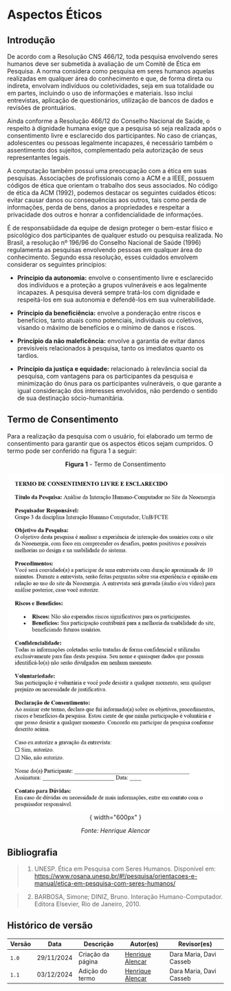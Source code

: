 # Aspectos Éticos

## Introdução


De acordo com a Resolução CNS 466/12, toda pesquisa envolvendo seres humanos deve ser submetida à avaliação de um Comitê de Ética em Pesquisa. A norma considera como pesquisa em seres humanos aquelas realizadas em qualquer área do conhecimento e que, de forma direta ou indireta, envolvam indivíduos ou coletividades, seja em sua totalidade ou em partes, incluindo o uso de informações e materiais. Isso inclui entrevistas, aplicação de questionários, utilização de bancos de dados e revisões de prontuários.

Ainda conforme a Resolução 466/12 do Conselho Nacional de Saúde, o respeito à dignidade humana exige que a pesquisa só seja realizada após o consentimento livre e esclarecido dos participantes. No caso de crianças, adolescentes ou pessoas legalmente incapazes, é necessário também o assentimento dos sujeitos, complementado pela autorização de seus representantes legais.

A computação também possui uma preocupação com a ética em suas pesquisas. Associações de profissionais como a ACM e a IEEE, possuem códigos de ética que orientam o trabalho dos seus associados. No código de ética da ACM (1992), podemos destacar os seguintes cuidados éticos: evitar causar danos ou consequências aos outros, tais como perda de informações, perda de bens, danos a propriedades e respeitar a privacidade dos outros e honrar a confidencialidade de informações.

É de responsabiidade da equipe de design proteger o bem-estar físico e psicológico dos participantes de qualquer estudo ou pesquisa realizada. No Brasil, a resolução nº 196/96 do Conselho Nacional de Saúde (1996) regulamenta as pesquisas envolvendo pessoas em qualquer área do conhecimento. Segundo essa resolução, esses cuidados envolvem considerar os seguintes princípios:

* **Príncipio da autonomia:** envolve o consentimento livre e esclarecido dos indivíduos e a proteção a grupos vulneráveis e aos legalmente incapazes. A pesquisa deverá sempre tratá-los com dignidade e respeitá-los em sua autonomia e defendê-los em sua vulnerabilidade.

* **Príncipio da beneficiência:** envolve a ponderação entre riscos e benefícios, tanto atuais como potenciais, individuais ou coletivos, visando o máximo  de benefícios e o mínimo de danos e riscos.

* **Princípio da não maleficência:** envolve a garantia de evitar danos previsíveis relacionados à pesquisa, tanto os imediatos quanto os tardios.

* **Princípio da justiça e equidade:** relacionado à relevância social da pesquisa, com vantagens para os participantes da pesquisa e minimização do ônus para os participantes vulneráveis, o que garante a igual consideração dos interesses envolvidos, não perdendo o sentido de sua destinação sócio-humanitária.

## Termo de Consentimento

Para a realização da pesquisa com o usuário, foi elaborado um termo de consentimento para garantir que os aspectos éticos sejam cumpridos. O termo pode ser conferido na figura 1 a seguir:

<center>

**Figura 1** - Termo de Consentimento

![Termo](../assets/termo.png){ width="600px" }

_Fonte: Henrique Alencar_

</center>

## Bibliografia

> 1. UNESP. Ética em Pesquisa com Seres Humanos. Disponível em: <a href="https://www.rosana.unesp.br/#!/pesquisa/orientacoes-e-manual/etica-em-pesquisa-com-seres-humanos/" target="_blank">https://www.rosana.unesp.br/#!/pesquisa/orientacoes-e-manual/etica-em-pesquisa-com-seres-humanos/</a>

> 2. BARBOSA, Simone; DINIZ, Bruno. Interação Humano-Computador. Editora Elsevier, Rio de Janeiro, 2010.

## Histórico de versão

| Versão | Data       | Descrição                             | Autor(es)                                       | Revisor(es)             |
| ------ | ---------- | ------------------------------------- | ----------------------------------------------- | ----------------------- |
| `1.0`  | 29/11/2024 | Criação da página                     | [Henrique Alencar](https://github.com/henryqma) | Dara Maria, Davi Casseb |
| `1.1`  | 03/12/2024 | Adição do termo                       | [Henrique Alencar](https://github.com/henryqma) | Dara Maria, Davi Casseb |